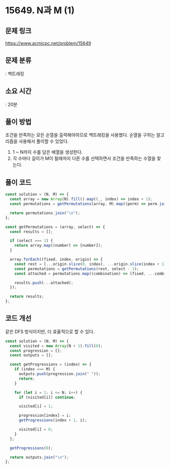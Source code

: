# 15649. N과 M (1)

## 문제 링크

https://www.acmicpc.net/problem/15649

## 문제 분류

: 백트래킹

## 소요 시간

: 20분

## 풀이 방법

조건을 만족하는 모든 순열을 출력해야하므로 백트래킹을 사용했다. 순열을 구하는 알고리즘을 사용해서 풀이할 수 있었다.

1. 1 ~ N까지 수를 담은 배열을 생성한다.
2. 각 수마다 길이가 M이 될때까지 다른 수를 선택하면서 조건을 만족하는 수열을 찾는다.

## 풀이 코드

```js
const solution = (N, M) => {
  const array = new Array(N).fill().map((_, index) => index + 1);
  const permutations = getPermutations(array, M).map((perm) => perm.join(" "));

  return permutations.join("\n");
};

const getPermutations = (array, select) => {
  const results = [];

  if (select === 1) {
    return array.map((number) => [number]);
  }

  array.forEach((fixed, index, origin) => {
    const rest = [...origin.slice(0, index), ...origin.slice(index + 1)];
    const permutations = getPermutations(rest, select - 1);
    const attached = permutations.map((combination) => [fixed, ...combination]);

    results.push(...attached);
  });

  return results;
};
```

## 코드 개선

같은 DFS 방식이지만, 더 효율적으로 할 수 있다.

```js
const solution = (N, M) => {
  const visited = new Array(N + 1).fill(0);
  const progression = [];
  const outputs = [];

  const getProgressions = (index) => {
    if (index === M) {
      outputs.push(progression.join(" "));
      return;
    }

    for (let i = 1; i <= N; i++) {
      if (visited[i]) continue;

      visited[i] = 1;

      progression[index] = i;
      getProgressions(index + 1, i);

      visited[i] = 0;
    }
  };

  getProgressions(0);

  return outputs.join("\n");
};
```
